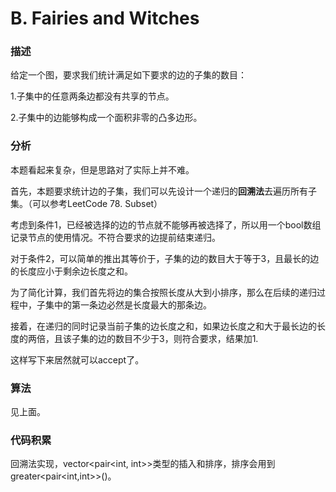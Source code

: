 ﻿# B. Fairies and Witches

### 描述

给定一个图，要求我们统计满足如下要求的边的子集的数目：

1.子集中的任意两条边都没有共享的节点。

2.子集中的边能够构成一个面积非零的凸多边形。

### 分析

本题看起来复杂，但是思路对了实际上并不难。

首先，本题要求统计边的子集，我们可以先设计一个递归的**回溯法**去遍历所有子集。（可以参考LeetCode 78. Subset）

考虑到条件1，已经被选择的边的节点就不能够再被选择了，所以用一个bool数组记录节点的使用情况。不符合要求的边提前结束递归。

对于条件2，可以简单的推出其等价于，子集的边的数目大于等于3，且最长的边的长度应小于剩余边长度之和。

为了简化计算，我们首先将边的集合按照长度从大到小排序，那么在后续的递归过程中，子集中的第一条边必然是长度最大的那条边。

接着，在递归的同时记录当前子集的边长度之和，如果边长度之和大于最长边的长度的两倍，且该子集的边的数目不少于3，则符合要求，结果加1.

这样写下来居然就可以accept了。

### 算法

见上面。

### 代码积累

回溯法实现，vector<pair<int, int>>类型的插入和排序，排序会用到greater<pair<int,int>>()。
